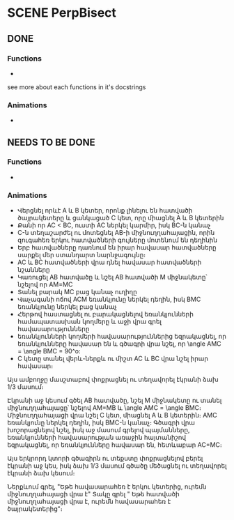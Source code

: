 # SCENE PerpBisect
## DONE

### Functions
- 
see more about each functions in it's docstrings

### Animations
- 

## NEEDS TO BE DONE

### Functions
- 

### Animations
- Վերցնել որևէ A և B կետեր, որոնք լինելու են հատվածի ծայրակետերը և ցանկացած C կետ, որը միացնել A և B կետերին
- Քանի որ AC < BC, ուստի AC ներկել կարմիր, իսկ BC-ն կանաչ
- C-ն տեղաշարժել ու մոտեցնել AB-ի միջնուղղահայացին, որին զուգահեռ երկու հատվածների գույները մոտենում են դեղինին
- Երբ հատվածները դառնում են իրար հավասար հատվածները սարքել մեր ստանդարտ նարնջագույնը։
- AC և BC հատվածների վրա դնել հավասար հատվածների նշանները
- Կառուցել AB հատվածը և նշել AB հատվածի M միջնակետը՝ նշելով որ AM=MC
- Տանել բարակ MC բաց կանաչ ուղիղը
- Վաչագանի ոճով ACM եռանկյունը ներկել դեղին, իսկ BMC եռանկյունը ներկել բաց կանաչ
- Հերթով հաստացնել ու բարակացնելով եռանկյունների համապատասխան կողմերը և աջի վրա գրել հավասարությունները
- եռանկյունների կողմերի հավասարություններից եզրակացնել, որ եռանկյունները հավասար են և գծագրի վրա նշել, որ \angle AMC = \angle BMC = 90^o:
- C կետը տանել վերև-ներքև ու միշտ AC և BC վրա նշել իրար հավասար։


Այս ամբողջը մասշտաբով փոքրացնել ու տեղավորել էկրանի ձախ 1/3 մասում։

Էկրանի աջ կեսում գծել AB հատվածը, նշել M միջնակետը ու տանել միջնուղղահայացը՝ նշելով AM=MB և \angle AMC = \angle BMC։ Միջնուղղահայացի վրա նշել C կետ, միացնել A և B կետերին։
AMC եռանկյունը ներկել դեղին, իսկ BMC-ն կանաչ։ Գծագրի վրա խոշորացնելով նշել, իսկ աջ մասում գրելով  պայմանները, եռանկյունների հավասարության առաջին հայտանիշով եզրակացնել, որ եռանկյունները հավասար են, հետևաբար AC=MC։

Այս երկրորդ կտորի գծագիրն ու տեքստը փոքրացնելով բերել էկրանի աջ կես, իսկ ձախ 1/3 մասում գծածը մեծացնել ու տեղավորել էկրանի ձախ կեսում։


Ներքևում գրել, "Եթե հավասարահեռ է երկու կետերից, ուրեմն միջնուղղահայացի վրա է"
Տակը գրել   " Եթե հատվածի միջնուղղահայացի վրա է, ուրեմն հավասարահեռ է ծայրակետերից"։

